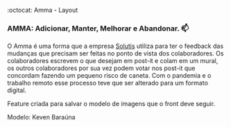 :octocat:
Amma - Layout

### AMMA: Adicionar, Manter, Melhorar e Abandonar. :mailbox: 
 O Amma é uma forma que a empresa [Solutis](https://solutis.com.br/) utiliza para ter o feedback das mudanças que precisam ser feitas no ponto de vista dos colaboradores. Os colaboradores escrevem o que desejam em post-it e colam em um mural, os outros colaboradores por sua vez podem votar nos post-it que concordam fazendo um pequeno risco de caneta. Com o pandemia e o trabalho remoto esse processo teve que ser alterado para um formato digital.


Feature criada para salvar o modelo de imagens que o front deve seguir.

Modelo: Keven Baraúna